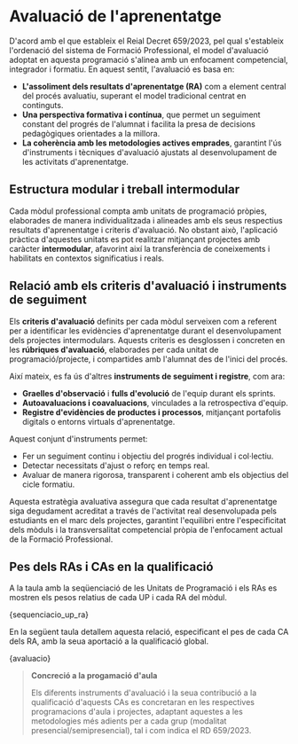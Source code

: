# Avaluació de l'aprenentatge

<!-- 

De la guia:

Fent referència a l'avaluació, la programació del mòdul concretarà els aspectes curriculars mínims que es consideren bàsics per a superar el mòdul corresponent, segons el que arreplegue el reial decret que regula cada títol i l'orde corresponent al seu currículum. Així doncs, els referents últims per a l'avaluació seran les competències associades a l'oferta formativa.

Serà imprescindible avaluar tots els RA, encara que no indispensable superar-los tots per a obtindre una qualificació positiva en el mòdul, sinó els considerats mínims específics i la relació dels quals haurà d'aparéixer explicitada en la programació didàctica corresponent a cada mòdul.
En qualsevol cas, la programació didàctica haurà d'especificar:

a. Els procediments i els instruments d'avaluació de l'aprenentatge de l'alumnat: és necessari concretar quins seran els instruments i les evidències que utilitzarem per a avaluar el procés d'aprenentatge, tenint en compte que tot criteri necessita almenys una activitat d'avaluació, però una mateixa activitat pot servir per a valorar diferents criteris.
b. Els criteris de qualificació que s'hagen d'aplicar: en la programació didàctica de cada mòdul han de definir-se els criteris de qualificació globals del mòdul, ponderant els RA i per a l'avaluació de cada RA s'han de ponderar els CE associats. 

Al punt 4 de la guia es parla més extensament de l'avaluació. Alguens coses de les que es parla:

- Cal un canvi de paradigma, i passar de l'avaluació basada en continguts a basada en l'adquisició de competències.
- La guia fa una proposta, però no és prescriptiva
- L'avaluació ha de ser:
  - contínua
  - basada en RA
  - Adaptada a les metodologies

-->

<!-- Text "inspirat" per chatgpt a partir de la guia i després de fer-li l'explicació de com treballem -->

D'acord amb el que estableix el Reial Decret 659/2023, pel qual s'estableix l'ordenació del sistema de Formació Professional, el model d'avaluació adoptat en aquesta programació s'alinea amb un enfocament competencial, integrador i formatiu. En aquest sentit, l'avaluació es basa en:

* **L'assoliment dels resultats d'aprenentatge (RA)** com a element central del procés avaluatiu, superant el model tradicional centrat en continguts.
* **Una perspectiva formativa i contínua**, que permet un seguiment constant del progrés de l'alumnat i facilita la presa de decisions pedagògiques orientades a la millora.
* **La coherència amb les metodologies actives emprades**, garantint l'ús d'instruments i tècniques d'avaluació ajustats al desenvolupament de les activitats d'aprenentatge.

## Estructura modular i treball intermodular

Cada mòdul professional compta amb unitats de programació pròpies, elaborades de manera individualitzada i alineades amb els seus respectius resultats d'aprenentatge i criteris d'avaluació. No obstant això, l'aplicació pràctica d'aquestes unitats es pot realitzar mitjançant projectes amb caràcter **intermodular**, afavorint així la transferència de coneixements i habilitats en contextos significatius i reals.

## Relació amb els criteris d'avaluació i instruments de seguiment

Els **criteris d'avaluació** definits per cada mòdul serveixen com a referent per a identificar les evidències d'aprenentatge durant el desenvolupament dels projectes intermodulars. Aquests criteris es desglossen i concreten en les **rúbriques d'avaluació**, elaborades per cada unitat de programació/projecte, i compartides amb l'alumnat des de l'inici del procés.

Així mateix, es fa ús d'altres **instruments de seguiment i registre**, com ara:

* **Graelles d'observació** i **fulls d'evolució** de l'equip durant els sprints.
* **Autoavaluacions i coavaluacions**, vinculades a la retrospectiva d'equip.
* **Registre d'evidències de productes i processos**, mitjançant portafolis digitals o entorns virtuals d'aprenentatge.

Aquest conjunt d'instruments permet:

* Fer un seguiment continu i objectiu del progrés individual i col·lectiu.
* Detectar necessitats d'ajust o reforç en temps real.
* Avaluar de manera rigorosa, transparent i coherent amb els objectius del cicle formatiu.

Aquesta estratègia avaluativa assegura que cada resultat d'aprenentatge siga degudament acreditat a través de l'activitat real desenvolupada pels estudiants en el marc dels projectes, garantint l'equilibri entre l'especificitat dels mòduls i la transversalitat competencial pròpia de l'enfocament actual de la Formació Professional.

## Pes dels RAs i CAs en la qualificació

A la taula amb la seqüenciació de les Unitats de Programació i els RAs es mostren els pesos relatius de cada UP i cada RA del mòdul.

{sequenciacio_up_ra}

En la següent taula detallem aquesta relació, especificant el pes de cada CA dels RA, amb la seua aportació a la qualificació global.

{avaluacio}

>
> **Concreció a la progamació d'aula**
>
> Els diferents instruments d'avaluació i la seua contribució a la qualificació d'aquests CAs es concretaran en les respectives programacions d'aula i projectes, adaptant aquestes a les metodologies més adients per a cada grup (modalitat presencial/semipresencial), tal i com indica el RD 659/2023.
>

